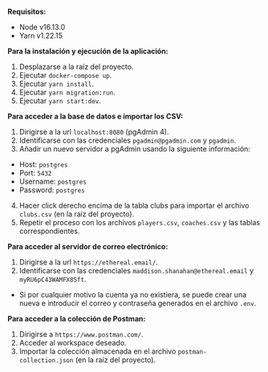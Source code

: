 **Requisitos:**

- Node v16.13.0
- Yarn v1.22.15


**Para la instalación y ejecución de la aplicación:**

1. Desplazarse a la raíz del proyecto.
1. Ejecutar `docker-compose up`.
2. Ejecutar `yarn install`.
3. Ejecutar `yarn migration:run`.
4. Ejecutar `yarn start:dev`.


**Para acceder a la base de datos e importar los CSV:**

1. Dirigirse a la url `localhost:8080` (pgAdmin 4).
2. Identificarse con las credenciales `pgadmin@pgadmin.com` y `pgadmin`.
3. Añadir un nuevo servidor a pgAdmin usando la siguiente información:
  - Host: `postgres`
  - Port: `5432`
  - Username: `postgres`
  - Password: `postgres`
4. Hacer click derecho encima de la tabla clubs para importar el archivo `clubs.csv` (en la raíz del proyecto).
5. Repetir el proceso con los archivos `players.csv`, `coaches.csv` y las tablas correspondientes.


**Para acceder al servidor de correo electrónico:**

1. Dirigirse a la url `https://ethereal.email/`.
2. Identificarse con las credenciales `maddison.shanahan@ethereal.email` y `myRU6pC43WAMFX8Sft`.
  - Si por cualquier motivo la cuenta ya no existiera, se puede crear una nueva e introducir el correo y contraseña generados en el archivo `.env`.


**Para acceder a la colección de Postman:**

1. Dirigirse a `https://www.postman.com/`.
2. Acceder al workspace deseado.
3. Importar la colección almacenada en el archivo `postman-collection.json` (en la raíz del proyecto).